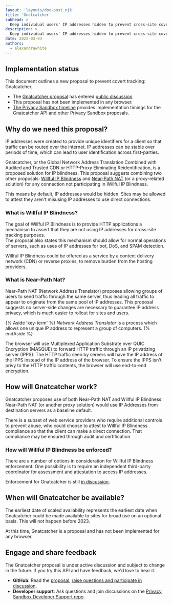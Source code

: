 ```yaml
---
layout: 'layouts/doc-post.njk'
title: 'Gnatcatcher'
subhead: >
  Keep individual users' IP addresses hidden to prevent cross-site covert tracking.
description: >
  Keep individual users' IP addresses hidden to prevent cross-site covert tracking. 
date: 2022-03-04
authors:
  - alexandrawhite
---
```


## Implementation status

This document outlines a new proposal to prevent covert tracking: Gnatcatcher.

*  The [Gnatcatcher proposal](https://github.com/bslassey/ip-blindness) has 
   entered [public 
   discussion](https://github.com/bslassey/ip-blindness/issues).
*  This proposal has not been implemented in any browser.
*  [The Privacy Sandbox timeline](http://privacysandbox.com/timeline) provides 
   implementation timings for the Gnatcatcher API and other Privacy Sandbox 
   proposals.

## Why do we need this proposal?

IP addresses were created to provide unique identifiers for a client so that 
traffic can be routed over the internet. IP addresses can be stable over 
periods of time, which can lead to user identification across first-parties.

Gnatcatcher, or the Global Network Address Translation Combined with Audited 
and Trusted CDN or HTTP-Proxy Eliminating Reidentification, is a proposed 
solution for IP blindness. This proposal suggests combining two other 
proposals: [Willful IP Blindness](https://github.com/bslassey/ip-blindness/blob/master/willful_ip_blindness.md)
and [Near-Path NAT](https://github.com/bslassey/ip-blindness/blob/master/near_path_nat.md) 
(or a proxy-related solution) for any connection not participating in Willful 
IP Blindness. 

This means by default, IP addresses would be hidden. Sites may be allowed to 
attest they aren't misusing IP addresses to use direct connections.

### What is Willful IP Blindness?

The goal of Willful IP Blindness is to provide HTTP applications a mechanism to 
assert that they are not using IP addresses for cross-site tracking purposes.  
The proposal also states this mechanism should allow for normal operations of 
servers, such as uses of IP addresses for bot, DoS, and SPAM detection.

Willful IP Blindness could be offered as a service by a content delivery 
network (CDN) or reverse proxies, to remove burden from the hosting providers.

### What is Near-Path Nat?

Near-Path NAT (Network Address Translator) proposes allowing groups of users to 
send traffic through the same server, thus leading all traffic to appear to 
originate from the same pool of IP addresses.  This proposal suggests no 
server-side changes are necessary to guarantee IP address privacy, which is 
much easier to rollout for sites and users.

{% Aside 'key-term' %}
_Network Address Translator_ is a process which allows one unique IP address to represent a group of computers.
{% endAside %}

The browser will use Multiplexed Application Substrate over QUIC Encryption 
(MASQUE) to forward HTTP traffic through an IP privatizing server (IPPS). The 
HTTP traffic seen by servers will have the IP address of the IPPS instead of 
the IP address of the browser. To ensure the IPPS isn't privy to the HTTP 
traffic contents, the browser will use end-to-end encryption.

## How will Gnatcatcher work?

Gnatcatcher proposes use of both Near-Path NAT and Willful IP Blindness. 
Near-Path NAT (or another proxy solution) would use IP Addresses from 
destination servers as a baseline default.

There is a subset of web service providers who require additional controls to 
prevent abuse, who could choose to attest to Willful IP Blindness compliance so 
that the client can make a direct connection. That compliance may be ensured 
through audit and certification

### How will Willful IP Blindness be enforced?

There are a number of options in consideration for Willful IP Blindness 
enforcement. One possibility is to require an independent third-party 
coordinator for assessment and attestation to access IP addresses. 

Enforcement for Gnatcatcher is still [in 
discussion](https://github.com/bslassey/ip-blindness/issues). 

## When will Gnatcatcher be available?

The earliest date of scaled availability represents the earliest date when Gnatcatcher could be made available to sites for broad use on an optional basis. This will not happen before 2023.

At this time, Gnatcatcher is a proposal and has not been implemented for any browser.

## Engage and share feedback

The Gnatcatcher proposal is under active discussion and subject to change in the future. If you try this API and have feedback, we'd love to hear it.

*  **GitHub**: Read the [proposal](https://github.com/bslassey/ip-blindness), 
   [raise questions and participate in discussion](https://github.com/bslassey/ip-blindness/issues).
*  **Developer support**: Ask questions and join discussions on the [Privacy 
   Sandbox Developer Support repo](https://github.com/GoogleChromeLabs/privacy-sandbox-dev-support).
